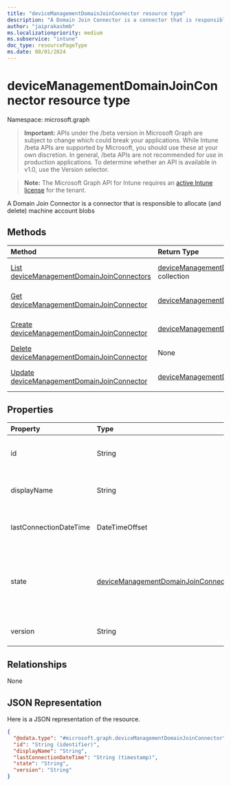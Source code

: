```yaml
---
title: "deviceManagementDomainJoinConnector resource type"
description: "A Domain Join Connector is a connector that is responsible to allocate (and delete) machine account blobs"
author: "jaiprakashmb"
ms.localizationpriority: medium
ms.subservice: "intune"
doc_type: resourcePageType
ms.date: 08/01/2024
---
```


# deviceManagementDomainJoinConnector resource type

Namespace: microsoft.graph

> **Important:** APIs under the /beta version in Microsoft Graph are subject to change which could break your applications. While Intune /beta APIs are supported by Microsoft, you should use these at your own discretion. In general, /beta APIs are not recommended for use in production applications. To determine whether an API is available in v1.0, use the Version selector.

> **Note:** The Microsoft Graph API for Intune requires an [active Intune license](https://go.microsoft.com/fwlink/?linkid=839381) for the tenant.

A Domain Join Connector is a connector that is responsible to allocate (and delete) machine account blobs

## Methods
|Method|Return Type|Description|
|:---|:---|:---|
|[List deviceManagementDomainJoinConnectors](../api/intune-odj-devicemanagementdomainjoinconnector-list.md)|[deviceManagementDomainJoinConnector](../resources/intune-odj-devicemanagementdomainjoinconnector.md) collection|List properties and relationships of the [deviceManagementDomainJoinConnector](../resources/intune-odj-devicemanagementdomainjoinconnector.md) objects.|
|[Get deviceManagementDomainJoinConnector](../api/intune-odj-devicemanagementdomainjoinconnector-get.md)|[deviceManagementDomainJoinConnector](../resources/intune-odj-devicemanagementdomainjoinconnector.md)|Read properties and relationships of the [deviceManagementDomainJoinConnector](../resources/intune-odj-devicemanagementdomainjoinconnector.md) object.|
|[Create deviceManagementDomainJoinConnector](../api/intune-odj-devicemanagementdomainjoinconnector-create.md)|[deviceManagementDomainJoinConnector](../resources/intune-odj-devicemanagementdomainjoinconnector.md)|Create a new [deviceManagementDomainJoinConnector](../resources/intune-odj-devicemanagementdomainjoinconnector.md) object.|
|[Delete deviceManagementDomainJoinConnector](../api/intune-odj-devicemanagementdomainjoinconnector-delete.md)|None|Deletes a [deviceManagementDomainJoinConnector](../resources/intune-odj-devicemanagementdomainjoinconnector.md).|
|[Update deviceManagementDomainJoinConnector](../api/intune-odj-devicemanagementdomainjoinconnector-update.md)|[deviceManagementDomainJoinConnector](../resources/intune-odj-devicemanagementdomainjoinconnector.md)|Update the properties of a [deviceManagementDomainJoinConnector](../resources/intune-odj-devicemanagementdomainjoinconnector.md) object.|

## Properties
|Property|Type|Description|
|:---|:---|:---|
|id|String|Unique identifier to represent a connector.|
|displayName|String|The connector display name.|
|lastConnectionDateTime|DateTimeOffset|Last time connector contacted Intune.|
|state|[deviceManagementDomainJoinConnectorState](../resources/intune-odj-devicemanagementdomainjoinconnectorstate.md)|The connector state. Possible values are: `active`, `error`, `inactive`.|
|version|String|The version of the connector.|

## Relationships
None

## JSON Representation
Here is a JSON representation of the resource.
<!-- {
  "blockType": "resource",
  "keyProperty": "id",
  "@odata.type": "microsoft.graph.deviceManagementDomainJoinConnector"
}
-->
``` json
{
  "@odata.type": "#microsoft.graph.deviceManagementDomainJoinConnector",
  "id": "String (identifier)",
  "displayName": "String",
  "lastConnectionDateTime": "String (timestamp)",
  "state": "String",
  "version": "String"
}
```